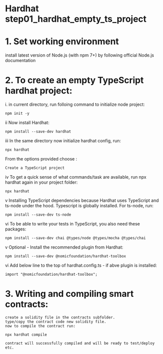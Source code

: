 # Hardhat step01_hardhat_empty_ts_project

# 1. Set working environment
   install latest version of Node.js (with npm 7+) by following official Node.js documentation

# 2. To create an empty TypeScript hardhat project: 

i.  in current directory, run folloing command to initialize node project: 
```shell
npm init -y
```

ii   Now install Hardhat:
```shell
npm install --save-dev hardhat
```		 

iii  In the same directory now initialize hardhat config, run:
```shell
npx hardhat
```		 
From the options provided choose :

```shell
Create a TypeScript project
```

iv   To get a quick sense of what commands/task are available, run npx hardhat again in your project folder:
```shell
npx hardhat
```

v   Installing TypeScript dependencies because Hardhat uses TypeScript and ts-node under the hood. Typescript is globally installed. For ts-node, run:

```shell
npm install --save-dev ts-node
```

vi   To be able to write your tests in TypeScript, you also need these packages:

```shell
npm install --save-dev chai @types/node @types/mocha @types/chai
```

v    Optional - Install the recommended plugin from Hardhat:
```shell
npm install --save-dev @nomicfoundation/hardhat-toolbox
```

vi   Add below line to the top of hardhat.config.ts - if abve plugin is installed:

```shell
import "@nomicfoundation/hardhat-toolbox";
```

# 3.  Writing and compiling smart contracts:

	create a solidity file in the contracts subfolder.
	type/copy the contract code new solidity file.
    now to compile the contract run:

```shell
npx hardhat compile
```
    contract will successfully compiled and will be ready to test/deploy etc.

